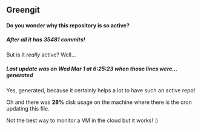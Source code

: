 ## Greengit

#### Do you wonder why this repository is so active?

##### After all it has 35481 commits!

But is it *really* active? Well...

##### Last update was on Wed Mar 1 at 6:25:23 when those lines were... generated

Yes, generated, because it certainly helps a lot to have such an active repo!

Oh and there was **28%** disk usage on the machine
where there is the cron updating this file.

Not the best way to monitor a VM in the cloud but it works! :)
